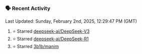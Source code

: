 ### 🗣 Recent Activity

<!--RECENT_ACTIVITY:last_update-->
Last Updated: Sunday, February 2nd, 2025, 12:29:47 PM (GMT)
<!--RECENT_ACTIVITY:last_update_end-->
<!--RECENT_ACTIVITY:start-->
1. ⭐ Starred [deepseek-ai/DeepSeek-V3](https://github.com/deepseek-ai/DeepSeek-V3)<br>
2. ⭐ Starred [deepseek-ai/DeepSeek-R1](https://github.com/deepseek-ai/DeepSeek-R1)<br>
3. ⭐ Starred [3b1b/manim](https://github.com/3b1b/manim)<br>
<!--RECENT_ACTIVITY:end-->
